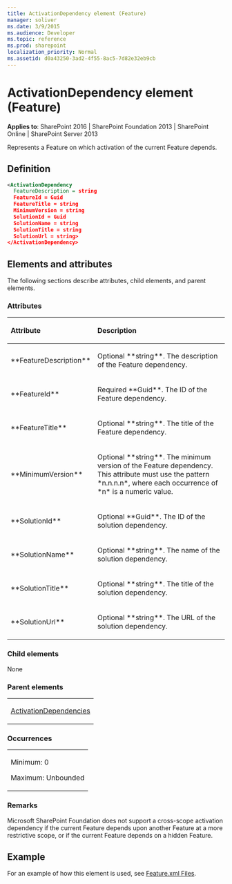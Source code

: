 ```yaml
---
title: ActivationDependency element (Feature)
manager: soliver
ms.date: 3/9/2015
ms.audience: Developer
ms.topic: reference
ms.prod: sharepoint
localization_priority: Normal
ms.assetid: d0a43250-3ad2-4f55-8ac5-7d82e32eb9cb
---
```


# ActivationDependency element (Feature)

**Applies to**: SharePoint 2016 | SharePoint Foundation 2013 | SharePoint Online | SharePoint Server 2013

Represents a Feature on which activation of the current Feature depends.

## Definition

```XML
<ActivationDependency 
  FeatureDescription = string 
  FeatureId = Guid 
  FeatureTitle = string 
  MinimumVersion = string 
  SolutionId = Guid 
  SolutionName = string 
  SolutionTitle = string 
  SolutionUrl = string>
</ActivationDependency>
```

## Elements and attributes

The following sections describe attributes, child elements, and parent elements.

### Attributes

<table>
<colgroup>
<col width="20%" />
<col width="80%" />
</colgroup>
<thead>
<tr class="header">
<th align="left"><p>Attribute</p></th>
<th align="left"><p>Description</p></th>
</tr>
</thead>
<tbody>
<tr class="odd">
<td align="left"><p>**FeatureDescription**</p></td>
<td align="left"><p>Optional **string**. The description of the Feature dependency.</p></td>
</tr>
<tr class="even">
<td align="left"><p>**FeatureId**</p></td>
<td align="left"><p>Required **Guid**. The ID of the Feature dependency.</p></td>
</tr>
<tr class="odd">
<td align="left"><p>**FeatureTitle**</p></td>
<td align="left"><p>Optional **string**. The title of the Feature dependency.</p></td>
</tr>
<tr class="even">
<td align="left"><p>**MinimumVersion**</p></td>
<td align="left"><p>Optional **string**. The minimum version of the Feature dependency. This attribute must use the pattern *n.n.n.n*, where each occurrence of *n* is a numeric value.</p></td>
</tr>
<tr class="odd">
<td align="left"><p>**SolutionId**</p></td>
<td align="left"><p>Optional **Guid**. The ID of the solution dependency.</p></td>
</tr>
<tr class="even">
<td align="left"><p>**SolutionName**</p></td>
<td align="left"><p>Optional **string**. The name of the solution dependency.</p></td>
</tr>
<tr class="odd">
<td align="left"><p>**SolutionTitle**</p></td>
<td align="left"><p>Optional **string**. The title of the solution dependency.</p></td>
</tr>
<tr class="even">
<td align="left"><p>**SolutionUrl**</p></td>
<td align="left"><p>Optional **string**. The URL of the solution dependency.</p></td>
</tr>
</tbody>
</table>

### Child elements

None

### Parent elements

<table>
<colgroup>
<col width="100%" />
</colgroup>
<tbody>
<tr class="odd">
<td align="left"><p><a href="activationdependencies-element-feature.md">ActivationDependencies</a></p></td>
</tr>
</tbody>
</table>

### Occurrences

<table>
<colgroup>
<col width="100%" />
</colgroup>
<tbody>
<tr class="odd">
<td align="left"><p>Minimum: 0</p>
<p>Maximum: Unbounded</p></td>
</tr>
</tbody>
</table>


### Remarks

Microsoft SharePoint Foundation does not support a cross-scope activation dependency if the current Feature depends upon another Feature at a more restrictive scope, or if the current Feature depends on a hidden Feature.

## Example

For an example of how this element is used, see [Feature.xml Files](feature-xml-files.md).








